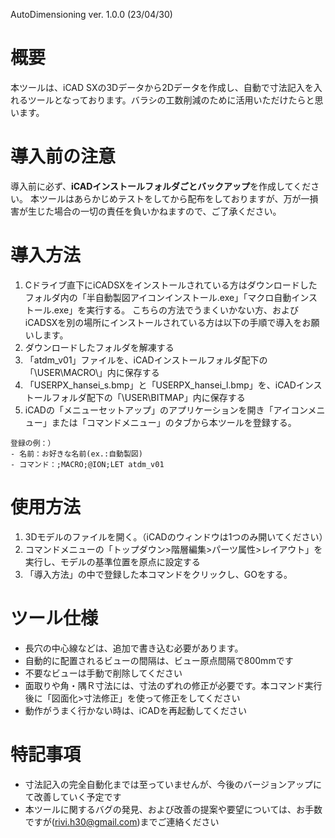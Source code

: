 AutoDimensioning ver. 1.0.0 (23/04/30)

# 概要
本ツールは、iCAD SXの3Dデータから2Dデータを作成し、自動で寸法記入を入れるツールとなっております。バラシの工数削減のために活用いただけたらと思います。

# 導入前の注意
導入前に必ず、**iCADインストールフォルダごとバックアップ**を作成してください。
本ツールはあらかじめテストをしてから配布をしておりますが、万が一損害が生じた場合の一切の責任を負いかねますので、ご了承ください。

# 導入方法
1. Cドライブ直下にiCADSXをインストールされている方はダウンロードしたフォルダ内の「半自動製図アイコンインストール.exe」「マクロ自動インストール.exe」を実行する。
こちらの方法でうまくいかない方、およびiCADSXを別の場所にインストールされている方は以下の手順で導入をお願いします。
  1. ダウンロードしたフォルダを解凍する
  2. 「atdm_v01」ファイルを、iCADインストールフォルダ配下の「\USER\MACRO\」内に保存する
  3. 「USERPX_hansei_s.bmp」と「USERPX_hansei_l.bmp」を、iCADインストールフォルダ配下の「\USER\BITMAP」内に保存する 
2. iCADの「メニューセットアップ」のアプリケーションを開き「アイコンメニュー」または「コマンドメニュー」のタブから本ツールを登録する。
```
登録の例：）
- 名前：お好きな名前(ex.:自動製図)
- コマンド：;MACRO;@ION;LET atdm_v01
```

# 使用方法
1. 3Dモデルのファイルを開く。（iCADのウィンドウは1つのみ開いてください）
2. コマンドメニューの「トップダウン>階層編集>パーツ属性>レイアウト」を実行し、モデルの基準位置を原点に設定する
3. 「導入方法」の中で登録した本コマンドをクリックし、GOをする。

# ツール仕様
- 長穴の中心線などは、追加で書き込む必要があります。
- 自動的に配置されるビューの間隔は、ビュー原点間隔で800mmです
- 不要なビューは手動で削除してください
- 面取りや角・隅Ｒ寸法には、寸法のずれの修正が必要です。本コマンド実行後に「図面化>寸法修正」を使って修正をしてください
- 動作がうまく行かない時は、iCADを再起動してください

# 特記事項
- 寸法記入の完全自動化までは至っていませんが、今後のバージョンアップにて改善していく予定です
- 本ツールに関するバグの発見、および改善の提案や要望については、お手数ですが(rivi.h30@gmail.com)までご連絡ください
